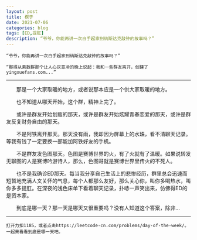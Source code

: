 ```yaml
---
layout: post
title: 楔子
date: 2021-07-06
categories: blog
tags: [ED,提肛]
description: “爷爷，你能再讲一次白手起家到纳斯达克敲钟的故事吗？”
---
```


    “爷爷，你能再讲一次白手起家到纳斯达克敲钟的故事吗？”
 
    “那得从素数群那个让人心灰意冷的晚上说起：我和一些群友离开，创建了yingxuefans.com...”

---

　　那是一个大家取暖的地方，或者说那本应是一个供大家取暖的地方。

　　也不知道从哪天开始，这个群，精神上完了。

　　或许是群友开始划瘦的那天，或许是群友开始炫耀青春恋爱的那天，或许是群友反复财务自由的那天。

　　不是阿铁离开那天。那天没有雨，我却因为屏幕上的水珠，看不清聊天记录。等我有钱了一定要换一部能加阿铁好友的手机。

　　不是群友发色图那天。色图是赛博世界的火，有了火就有了温暖。如果说转发无聊图的人是赛博吟游诗人，那么，色图哥就是赛博世界里传火的不死人。

　　也不是我确诊ED那天。每当我分享自己生活上的悲惨经历，群里总会迅速而短暂地充满人文关怀的气息，每个人都那么友好，那么关心你，叫你多喝热水，叫你多多提肛。在深夜的浅色床单下看着聊天记录，扑哧一声笑出来，仿佛得ED的是资本家。

　　到底是哪一天？那一天是哪天又很重要吗？没有人知道这个答案，除非...
  
  ---
  
    打开力扣1185，或者点击https://leetcode-cn.com/problems/day-of-the-week/。一起来看看到底是哪一天吧。














